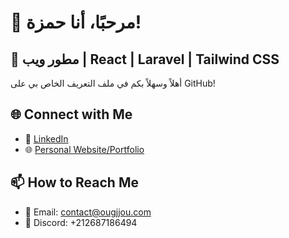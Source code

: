 # 👋 مرحبًا، أنا حمزة!

## 🚀 مطور ويب | React | Laravel | Tailwind CSS

أهلاً وسهلاً بكم في ملف التعريف الخاص بي على GitHub!






## 🌐 Connect with Me

- 💼 [LinkedIn](https://www.linkedin.com/in/hamzaougjjou)
- 🌐 [Personal Website/Portfolio](https://www.ougjjou.com)


## 📫 How to Reach Me
- 📧 Email: contact@ougjjou.com
- 💬 Discord: +212687186494


<!-- # 👋 Hello, I'm [Your Name]

## 🚀 Full-Stack Developer | React | PHP | Laravel | Tailwind CSS | HTML

Welcome to my GitHub profile! I'm a passionate full-stack developer with expertise in building modern web applications. I love creating efficient, scalable, and user-friendly solutions using cutting-edge technologies.

![GitHub followers](https://img.shields.io/github/followers/yourusername?style=social)
![Twitter Follow](https://img.shields.io/twitter/follow/yourtwitterhandle?style=social)

## 🛠️ Tech Stack

- **Frontend:** React, JavaScript (ES6+), HTML5, CSS3, Tailwind CSS
- **Backend:** PHP, Laravel, Node.js, Express.js
- **Database:** MySQL, PostgreSQL, MongoDB
- **DevOps:** Docker, Git, GitHub Actions
- **Testing:** PHPUnit, Jest, React Testing Library
- **Other:** RESTful APIs, GraphQL, Webpack, Babel

## 🌟 Featured Projects

### Project 1: E-commerce Platform
A full-featured e-commerce solution built with React, Laravel, and MySQL.
- 🔗 [Live Demo](https://your-project-url.com)
- 📁 [GitHub Repo](https://github.com/yourusername/project-repo)

### Project 2: Task Management App
A responsive task management application using React, Tailwind CSS, and Laravel API.
- 🔗 [Live Demo](https://your-project-url.com)
- 📁 [GitHub Repo](https://github.com/yourusername/project-repo)

### Project 3: Real-time Chat Application
A real-time chat app built with React, Socket.io, and Node.js.
- 🔗 [Live Demo](https://your-project-url.com)
- 📁 [GitHub Repo](https://github.com/yourusername/project-repo)

## 📈 GitHub Stats

![Your GitHub stats](https://github-readme-stats.vercel.app/api?username=yourusername&show_icons=true&theme=radical)

## 🌐 Connect with Me

- 💼 [LinkedIn](https://www.linkedin.com/in/yourusername)
- 🐦 [Twitter](https://twitter.com/yourtwitterhandle)
- 🌐 [Personal Website/Portfolio](https://www.yourwebsite.com)

## 📚 Latest Blog Posts

- [Building Scalable Web Applications with React and Laravel](https://yourblog.com/post1)
- [Mastering Tailwind CSS: Tips and Tricks](https://yourblog.com/post2)
- [Optimizing Database Queries in Laravel](https://yourblog.com/post3)

## 🤝 Open to Collaborations

I'm always excited to work on interesting projects and contribute to open-source. If you have any ideas or proposals, feel free to reach out!

## 📫 How to Reach Me

- 📧 Email: your.email@example.com
- 💬 Discord: YourUsername#1234

---

⭐️ From [yourusername](https://github.com/yourusername) -->

